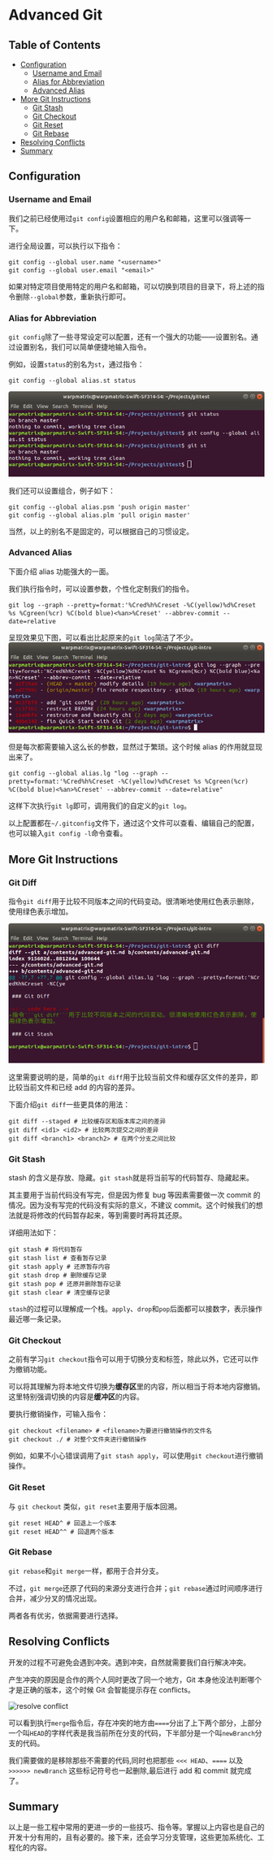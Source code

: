 <!-- omit in toc -->
# Advanced Git

<!-- omit in toc -->
## Table of Contents

- [Configuration](#configuration)
  - [Username and Email](#username-and-email)
  - [Alias for Abbreviation](#alias-for-abbreviation)
  - [Advanced Alias](#advanced-alias)
- [More Git Instructions](#more-git-instructions)
  - [Git Stash](#git-stash)
  - [Git Checkout](#git-checkout)
  - [Git Reset](#git-reset)
  - [Git Rebase](#git-rebase)
- [Resolving Conflicts](#resolving-conflicts)
- [Summary](#summary)

## Configuration

### Username and Email

我们之前已经使用过```git config```设置相应的用户名和邮箱，这里可以强调等一下。

进行全局设置，可以执行以下指令：

```shell
git config --global user.name "<username>"
git config --global user.email "<email>"
```

如果对特定项目使用特定的用户名和邮箱，可以切换到项目的目录下，将上述的指令删除```--global```参数，重新执行即可。

### Alias for Abbreviation

```git config```除了一些寻常设定可以配置，还有一个强大的功能——设置别名。通过设置别名，我们可以简单便捷地输入指令。

例如，设置```status```的别名为```st```，通过指令：

```shell
git config --global alias.st status
```

![git alias](../images/git-alias.png)

我们还可以设置组合，例子如下：

```shell
git config --global alias.psm 'push origin master'
git config --global alias.plm 'pull origin master'
```

当然，以上的别名不是固定的，可以根据自己的习惯设定。

### Advanced Alias

下面介绍 alias 功能强大的一面。

我们执行指令时，可以设置参数，个性化定制我们的指令。

```shell
git log --graph --pretty=format:'%Cred%h%Creset -%C(yellow)%d%Creset %s %Cgreen(%cr) %C(bold blue)<%an>%Creset' --abbrev-commit --date=relative
```

呈现效果见下图，可以看出比起原来的```git log```简洁了不少。
![git my log](../images/git-mylog.png)

但是每次都需要输入这么长的参数，显然过于繁琐。这个时候 alias 的作用就显现出来了。

```shell
git config --global alias.lg "log --graph --pretty=format:'%Cred%h%Creset -%C(yellow)%d%Creset %s %Cgreen(%cr) %C(bold blue)<%an>%Creset' --abbrev-commit --date=relative"
```

这样下次执行```git lg```即可，调用我们的自定义的```git log```。

以上配置都在```~/.gitconfig```文件下，通过这个文件可以查看、编辑自己的配置，也可以输入```git config -l```命令查看。

## More Git Instructions

### Git Diff

指令```git diff```用于比较不同版本之间的代码变动。很清晰地使用红色表示删除，使用绿色表示增加。

![git diff](../images/git-diff.png)

这里需要说明的是，简单的```git diff```用于比较当前文件和缓存区文件的差异，即比较当前文件和已经 add 的内容的差异。

下面介绍```git diff```一些更具体的用法：

```shell
git diff --staged # 比较缓存区和版本库之间的差异
git diff <id1> <id2> # 比较两次提交之间的差异
git diff <branch1> <branch2> # 在两个分支之间比较
```

### Git Stash

stash 的含义是存放、隐藏。```git stash```就是将当前写的代码暂存、隐藏起来。

其主要用于当前代码没有写完，但是因为修复 bug 等因素需要做一次 commit 的情况。因为没有写完的代码没有实际的意义，不建议 commit。这个时候我们的想法就是将修改的代码暂存起来，等到需要时再将其还原。

详细用法如下：

```shell
git stash # 将代码暂存
git stash list # 查看暂存记录
git stash apply # 还原暂存内容
git stash drop # 删除缓存记录
git stash pop # 还原并删除暂存记录
git stash clear # 清空缓存记录
```

```stash```的过程可以理解成一个栈。```apply```、```drop```和```pop```后面都可以接数字，表示操作最近哪一条记录。

### Git Checkout

之前有学习```git checkout```指令可以用于切换分支和标签，除此以外，它还可以作为撤销功能。

可以将其理解为将本地文件切换为**缓存区**里的内容，所以相当于将本地内容撤销。这里特别强调切换的内容是**缓冲区**的内容。

要执行撤销操作，可输入指令：

```shell
git checkout <filename> # <filename>为要进行撤销操作的文件名
git checkout ./ # 对整个文件夹进行撤销操作
```

例如，如果不小心错误调用了```git stash apply```，可以使用```git checkout```进行撤销操作。

### Git Reset

与 ```git checkout``` 类似，```git reset```主要用于版本回溯。

```shell
git reset HEAD^ # 回退上一个版本
git reset HEAD^^ # 回退两个版本
```

### Git Rebase

```git rebase```和```git merge```一样，都用于合并分支。

不过，```git merge```还原了代码的来源分支进行合并；```git rebase```通过时间顺序进行合并，减少分叉的情况出现。

两者各有优劣，依据需要进行选择。

## Resolving Conflicts

开发的过程不可避免会遇到冲突。遇到冲突，自然就需要我们自行解决冲突。

产生冲突的原因是合作的两个人同时更改了同一个地方，Git 本身他没法判断哪个才是正确的版本，这个时候 Git 会智能提示存在 conflicts。

![resolve conflict](../images/resolve-conflict.png)

可以看到执行```merge```指令后，存在冲突的地方由```====```分出了上下两个部分，上部分一个叫```HEAD```的字样代表是我当前所在分支的代码，下半部分是一个叫```newBranch```分支的代码。

我们需要做的是移除那些不需要的代码,同时也把那些 ```<<< HEAD```、```====``` 以及 ```>>>>>> newBranch``` 这些标记符号也一起删除,最后进行 add 和 commit 就完成了。

## Summary

以上是一些工程中常用的更进一步的一些技巧、指令等。掌握以上内容也是自己的开发十分有用的，且有必要的。接下来，还会学习分支管理，这些更加系统化、工程化的内容。
